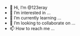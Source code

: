 - 👋 Hi, I’m @123eray
- 👀 I’m interested in ...
- 🌱 I’m currently learning ...
- 💞️ I’m looking to collaborate on ...
- 📫 How to reach me ...

<!---
123eray/123eray is a ✨ special ✨ repository because its `README.md` (this file) appears on your GitHub profile.
You can click the Preview link to take a look at your changes.
--->
